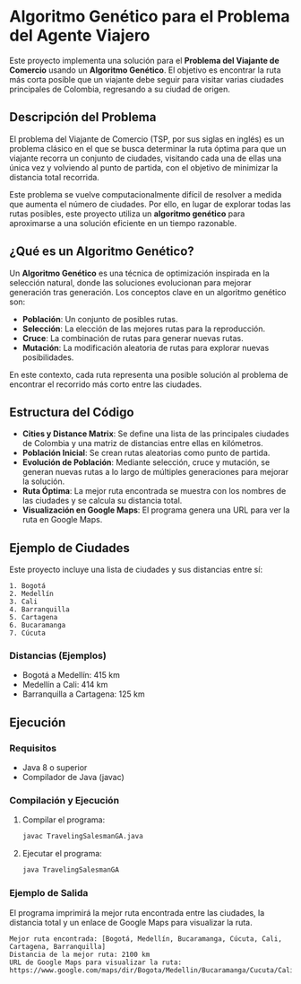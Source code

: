 # Algoritmo Genético para el Problema del Agente Viajero

Este proyecto implementa una solución para el **Problema del Viajante de Comercio** usando un **Algoritmo Genético**. El objetivo es encontrar la ruta más corta posible que un viajante debe seguir para visitar varias ciudades principales de Colombia, regresando a su ciudad de origen.

## Descripción del Problema

El problema del Viajante de Comercio (TSP, por sus siglas en inglés) es un problema clásico en el que se busca determinar la ruta óptima para que un viajante recorra un conjunto de ciudades, visitando cada una de ellas una única vez y volviendo al punto de partida, con el objetivo de minimizar la distancia total recorrida.

Este problema se vuelve computacionalmente difícil de resolver a medida que aumenta el número de ciudades. Por ello, en lugar de explorar todas las rutas posibles, este proyecto utiliza un **algoritmo genético** para aproximarse a una solución eficiente en un tiempo razonable.

## ¿Qué es un Algoritmo Genético?

Un **Algoritmo Genético** es una técnica de optimización inspirada en la selección natural, donde las soluciones evolucionan para mejorar generación tras generación. Los conceptos clave en un algoritmo genético son:
- **Población**: Un conjunto de posibles rutas.
- **Selección**: La elección de las mejores rutas para la reproducción.
- **Cruce**: La combinación de rutas para generar nuevas rutas.
- **Mutación**: La modificación aleatoria de rutas para explorar nuevas posibilidades.

En este contexto, cada ruta representa una posible solución al problema de encontrar el recorrido más corto entre las ciudades.

## Estructura del Código

- **Cities y Distance Matrix**: Se define una lista de las principales ciudades de Colombia y una matriz de distancias entre ellas en kilómetros.
- **Población Inicial**: Se crean rutas aleatorias como punto de partida.
- **Evolución de Población**: Mediante selección, cruce y mutación, se generan nuevas rutas a lo largo de múltiples generaciones para mejorar la solución.
- **Ruta Óptima**: La mejor ruta encontrada se muestra con los nombres de las ciudades y se calcula su distancia total.
- **Visualización en Google Maps**: El programa genera una URL para ver la ruta en Google Maps.

## Ejemplo de Ciudades

Este proyecto incluye una lista de ciudades y sus distancias entre sí:
```plaintext
1. Bogotá
2. Medellín
3. Cali
4. Barranquilla
5. Cartagena
6. Bucaramanga
7. Cúcuta
```

### Distancias (Ejemplos)

- Bogotá a Medellín: 415 km
- Medellín a Cali: 414 km
- Barranquilla a Cartagena: 125 km

## Ejecución

### Requisitos

- Java 8 o superior
- Compilador de Java (javac)

### Compilación y Ejecución

1. Compilar el programa:

    ```bash
    javac TravelingSalesmanGA.java
    ```

2. Ejecutar el programa:

    ```bash
    java TravelingSalesmanGA
    ```

### Ejemplo de Salida

El programa imprimirá la mejor ruta encontrada entre las ciudades, la distancia total y un enlace de Google Maps para visualizar la ruta.

```plaintext
Mejor ruta encontrada: [Bogotá, Medellín, Bucaramanga, Cúcuta, Cali, Cartagena, Barranquilla]
Distancia de la mejor ruta: 2100 km
URL de Google Maps para visualizar la ruta:
https://www.google.com/maps/dir/Bogota/Medellin/Bucaramanga/Cucuta/Cali/Cartagena/Barranquilla/Bogota


